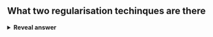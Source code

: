 ## What two regularisation techinques are there
<details>
<summary><b>Reveal answer</b></summary>
Ridge regression<br>LASSO regression
</details>
